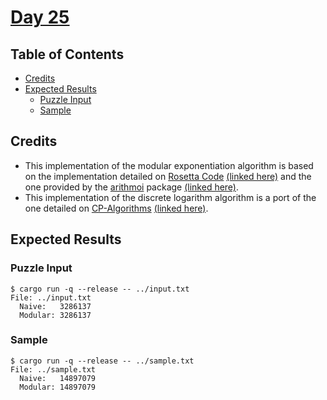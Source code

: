 # [Day 25](https://adventofcode.com/2020/day/25)

## Table of Contents

- [Credits](#credits)
- [Expected Results](#expected-results)
  - [Puzzle Input](#puzzle-input)
  - [Sample](#sample)

## Credits

- This implementation of the modular exponentiation algorithm is based on the
  implementation detailed on [Rosetta Code][rosetta-code] [(linked here)][1]
  and the one provided by the [arithmoi] package [(linked here)][2].
- This implementation of the discrete logarithm algorithm is a port of the
  one detailed on [CP-Algorithms][cp-algorithms] [(linked here)][3].

## Expected Results

### Puzzle Input

```console
$ cargo run -q --release -- ../input.txt
File: ../input.txt
  Naive:   3286137
  Modular: 3286137
```

### Sample

```console
$ cargo run -q --release -- ../sample.txt
File: ../sample.txt
  Naive:   14897079
  Modular: 14897079
```

[rosetta-code]: http://rosettacode.org/wiki/Rosetta_Code
[1]: https://rosettacode.org/wiki/Modular_exponentiation#Haskell
[arithmoi]: https://hackage.haskell.org/package/arithmoi
[2]: https://hackage.haskell.org/package/arithmoi-0.11.0.1/docs/src/Math.NumberTheory.Powers.Modular.html#powMod
[cp-algorithms]: https://cp-algorithms.com/
[3]: https://cp-algorithms.com/algebra/discrete-log.html
